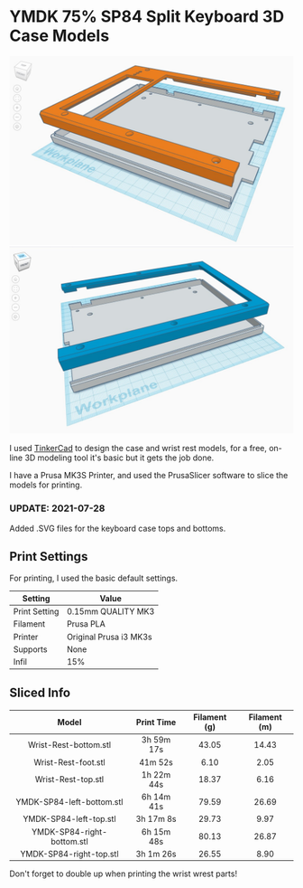 # YMDK 75% SP84 Split Keyboard 3D Case Models

![YMDK_3D_left](YMDK75_Case_Left_3D.jpg)
![YMDK_3D_right](YMDK75_Case_Right_3D.jpg)

I used [TinkerCad](https://www.tinkercad.com) to design the case and wrist rest models, 
for a free, on-line 3D modeling tool it's basic but it gets the job done.

I have a Prusa MK3S Printer, and used the PrusaSlicer software to slice the models
for printing. 

### UPDATE: 2021-07-28
Added .SVG files for the keyboard case tops and bottoms.

## Print Settings

For printing, I used the basic default settings.

| Setting                           | Value                   |
|-----------------------------------|-------------------------|
| Print Setting                     | 0.15mm QUALITY MK3      |
| Filament                          | Prusa PLA               |
| Printer                           | Original Prusa i3 MK3s  |
| Supports                          | None                    |
| Infil                             | 15%                     |

## Sliced Info

| Model                                    | Print Time | Filament (g) | Filament (m) |
|:----------------------------------------:|:----------:|:------------:|:------------:|
| Wrist-Rest-bottom.stl                    | 3h 59m 17s | 43.05        | 14.43        |
| Wrist-Rest-foot.stl                      | 41m 52s    | 6.10         | 2.05         |
| Wrist-Rest-top.stl                       | 1h 22m 44s | 18.37        | 6.16         |
| YMDK-SP84-left-bottom.stl                | 6h 14m 41s | 79.59        | 26.69        |
| YMDK-SP84-left-top.stl                   | 3h 17m 8s  | 29.73        | 9.97         |
| YMDK-SP84-right-bottom.stl               | 6h 15m 48s | 80.13        | 26.87        |
| YMDK-SP84-right-top.stl                  | 3h 1m 26s  | 26.55        | 8.90         |

Don't forget to double up when printing the wrist wrest parts!

